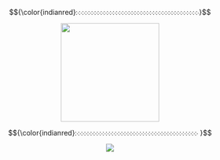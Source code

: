 $${\color{indianred}჻჻჻჻჻჻჻჻჻჻჻჻჻჻჻჻჻჻჻჻჻჻჻჻჻჻჻჻჻჻჻჻჻჻჻჻჻჻჻჻}$$

<div align="center">
  <img height="200" src="https://64.media.tumblr.com/1a3aa5efa9973f1ee8768725986306bd/e6781903f4bda382-df/s1280x1920/da52f99869fe4a824ffc40f7bfbcc1b5d4f17f9f.pnj"  />
</div>

$${\color{indianred}჻჻჻჻჻჻჻჻჻჻჻჻჻჻჻჻჻჻჻჻჻჻჻჻჻჻჻჻჻჻჻჻჻჻჻჻჻჻჻჻ }$$

<div align="center">
  <img src="https://visitor-badge.laobi.icu/badge?page_id=GladestryStaithes.GladestryStaithes&left_color=salmon&right_color=red&left_text=%E0%BF%90%E0%BF%94%20Coins%20flipped"  />
</div>

###
